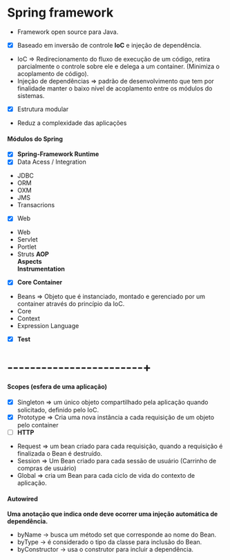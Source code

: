 # Spring framework
* Framework open source para Java.
- [x] Baseado em inversão de controle **IoC** e injeção de dependência.
- IoC => Redirecionamento do fluxo de execução de um código, retira parcialmente o controle sobre ele e delega a um container. (Minimiza o acoplamento de código).
- Injeção de dependências => padrão de desenvolvimento que tem por finalidade manter o baixo nível de acoplamento entre os módulos do sistemas.
- [x]  Estrutura modular
- Reduz a complexidade das aplicações
#### Módulos do Spring
- [x] **Spring-Framework Runtime**  
- [x] Data Acess / Integration
- JDBC
- ORM
- OXM
- JMS
- Transacrions
- [x] Web
- Web
- Servlet
- Portlet
- Struts
**AOP**  
**Aspects**  
**Instrumentation**  
- [x] **Core Container**  
- Beans => Objeto que é instanciado, montado e gerenciado por um container através do princípio da IoC.
- Core
- Context
- Expression Language
- [x] **Test**
# ------------------------+
#### Scopes (esfera de uma aplicação)
- [x]  Singleton => um único objeto compartilhado pela aplicação quando solicitado, definido pelo IoC.
- [x] Prototype => Cria uma nova instância a cada requisição de um objeto pelo container
- [ ] **HTTP** 
- Request => um bean criado para cada requisição, quando a requisição é finalizada o Bean é destruído. 
- Session => Um Bean criado para cada sessão de usuário (Carrinho de compras de usuário)
- Global => cria um Bean para cada ciclo de vida do contexto de aplicação.

#### Autowired
**Uma anotação que indica onde deve ocorrer uma injeção automática de dependência.**  
* byName -> busca um método set que corresponde ao nome do Bean.
* byType -> é considerado o tipo da classe para inclusão do Bean.
* byConstructor -> usa o construtor para incluir a dependência. 

